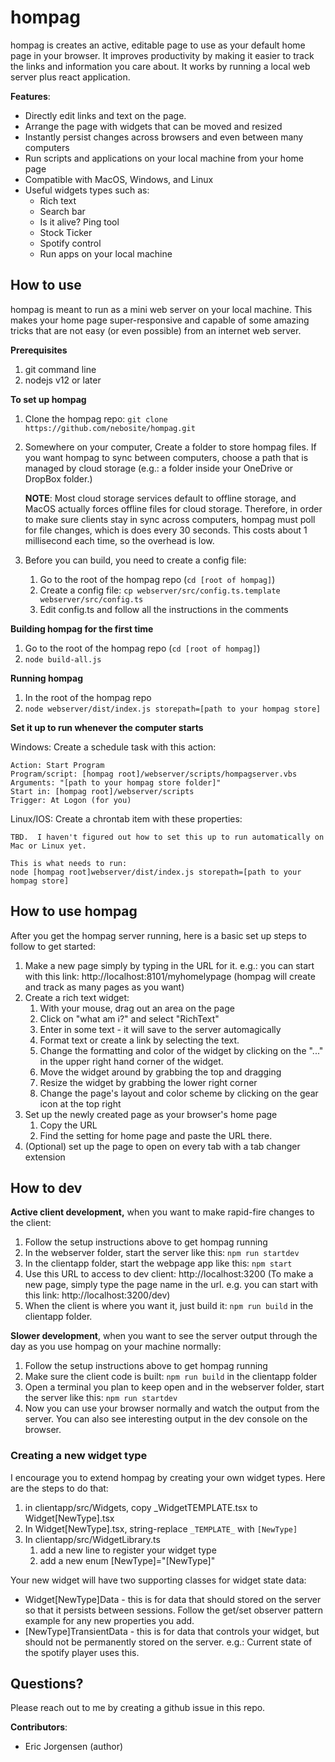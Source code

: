 # hompag

hompag is creates an active, editable page to use as your default home page in your browser.   It improves productivity by making it easier to track the links and information you care about.   It works by running a local web server plus react application.

**Features**:

* Directly edit links and text on the page.  
* Arrange the page with widgets that can be moved and resized
* Instantly persist changes across browsers and even between many computers
* Run scripts and applications on your local machine from your home page
* Compatible with MacOS, Windows, and Linux
* Useful widgets types such as:
  * Rich text 
  * Search bar
  * Is it alive? Ping tool
  * Stock Ticker
  * Spotify control
  * Run apps on your local machine

## **How to use**

hompag is meant to run as a mini web server on your local machine.  This makes your home page super-responsive and capable of some amazing tricks that are not easy (or even possible) from an internet web server.   

**Prerequisites**

1. git command line
2. nodejs v12 or later

**To set up hompag**

1. Clone the hompag repo:  `git clone https://github.com/nebosite/hompag.git`

2. Somewhere on your computer, Create a folder to store hompag files.
   If you want hompag to sync between computers, choose a path that is managed by cloud storage (e.g.: a folder inside your OneDrive or DropBox folder.)

   **NOTE**:   Most cloud storage services default to offline storage, and MacOS actually forces offline files for cloud storage.  Therefore, in order to make sure clients stay in sync across computers, hompag must poll for file changes, which is does every 30 seconds.  This costs about 1 millisecond each time, so the overhead is low.   

3. Before you can build, you need to create a config file:

   1. Go to the root of the hompag repo (`cd [root of hompag]`)
   2. Create a config file:  `cp webserver/src/config.ts.template webserver/src/config.ts`
   3. Edit config.ts and follow all the instructions in the comments


**Building hompag for the first time**

1. Go to the root of the hompag repo  (`cd [root of hompag]`)
2. `node build-all.js`

**Running hompag**

1. In the root of the hompag repo
2. `node webserver/dist/index.js storepath=[path to your hompag store]`

**Set it up to run whenever the computer starts**

Windows:  Create a schedule task with this action:

```
Action: Start Program
Program/script: [hompag root]/webserver/scripts/hompagserver.vbs
Arguments: "[path to your hompag store folder]"
Start in: [hompag root]/webserver/scripts
Trigger: At Logon (for you)
```

Linux/IOS:  Create a chrontab item with these properties:

```
TBD.  I haven't figured out how to set this up to run automatically on Mac or Linux yet. 

This is what needs to run:
node [hompag root]webserver/dist/index.js storepath=[path to your hompag store]
```

## **How to use hompag**

After you get the hompag server running, here is a basic set up steps to follow to get started:

1. Make a new page simply by typing in the URL for it. e.g.: you can start with this link:  http://localhost:8101/myhomelypage  (hompag will create and track as many pages as you want)
2. Create a rich text widget:
   1. With your mouse, drag out an area on the page
   2. Click on "what am i?" and select "RichText"
   3. Enter in some text - it will save to the server automagically
   4. Format text or create a link by selecting the text.  
   5. Change the formatting and color of the widget by clicking  on the "..." in the upper right hand corner of the widget.
   6. Move the widget around by grabbing the top and dragging
   7. Resize the widget by grabbing the lower right corner
   8. Change the page's layout and color scheme by clicking on the gear icon at the top right
3. Set up the newly created page as your browser's home page
   1. Copy the URL
   2. Find the setting for home page and paste the URL there.
4. (Optional) set up the page to open on every tab with a tab changer extension

## **How to dev**

**Active client development,** when you want to make rapid-fire changes to the client:

1. Follow the setup instructions above to get hompag running
2. In the webserver folder, start the server like this:  `npm run startdev`
3. In the clientapp folder, start the webpage app like this:  `npm start`
4. Use this URL to access to dev client:   http://localhost:3200  (To make a new page, simply type the page name in the url.  e.g. you can start with this link:  http://localhost:3200/dev)
5. When the client is where you want it, just build it: `npm run build` in the clientapp folder.

**Slower development**, when you want to see the server output through the day as you use hompag on your machine normally:

1. Follow the setup instructions above to get hompag running
2. Make sure the client code is built:  `npm run build` in the clientapp folder
3. Open a terminal you plan to keep open and in the webserver folder, start the server like this:  `npm run startdev`
4. Now you can use your browser normally and watch the output from the server.  You can also see interesting output in the dev console on the browser. 

### Creating a new widget type

I encourage you to extend hompag by creating your own widget types.  Here are the steps to do that: 

1. in clientapp/src/Widgets, copy _WidgetTEMPLATE.tsx to Widget[NewType].tsx
2. In Widget[NewType].tsx, string-replace `_TEMPLATE_` with `[NewType]`
3. In clientapp/src/WidgetLibrary.ts
   1. add a new line to register your widget type
   2. add a new enum [NewType]="[NewType]"

Your new widget will have two supporting classes for widget state data:

* Widget[NewType]Data - this is for data that should stored on the server so that it persists between sessions.  Follow the get/set observer pattern example for any new properties you add.   
* [NewType]TransientData - this is for data that controls your widget, but should not be permanently stored on the server.   e.g.: Current state of the spotify player uses this. 

## Questions?  

Please reach out to me by creating a github issue in this repo. 

**Contributors**:

* Eric Jorgensen (author)

